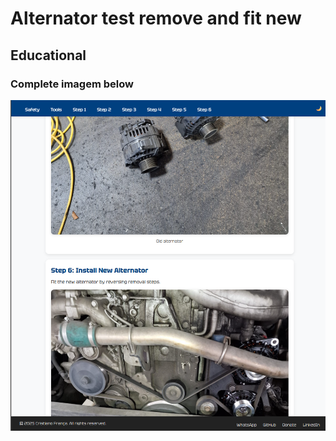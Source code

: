 # Alternator test remove and fit new

## Educational

### Complete imagem below

![alt text](<Screenshot 2025-09-23 201623.png>)

